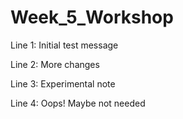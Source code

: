 # Week_5_Workshop

Line 1: Initial test message

Line 2: More changes

Line 3: Experimental note

Line 4: Oops! Maybe not needed

